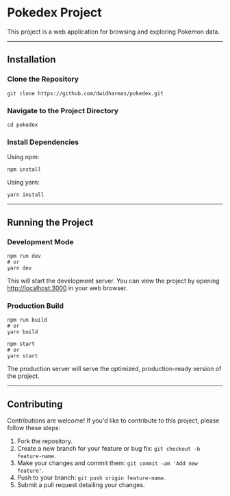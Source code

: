 # Pokedex Project

This project is a web application for browsing and exploring Pokemon data.

---

## Installation

### Clone the Repository

```
git clone https://github.com/dwidharmas/pokedex.git
```

### Navigate to the Project Directory

```
cd pokedex
```

### Install Dependencies

Using npm:

```
npm install
```

Using yarn:

```
yarn install
```

---

## Running the Project

### Development Mode

```
npm run dev
# or
yarn dev
```

This will start the development server. You can view the project by opening [http://localhost:3000](http://localhost:3000) in your web browser.

### Production Build

```
npm run build
# or
yarn build
```

```
npm start
# or
yarn start
```

The production server will serve the optimized, production-ready version of the project.

---

## Contributing

Contributions are welcome! If you'd like to contribute to this project, please follow these steps:

1. Fork the repository.
2. Create a new branch for your feature or bug fix: `git checkout -b feature-name`.
3. Make your changes and commit them: `git commit -am 'Add new feature'`.
4. Push to your branch: `git push origin feature-name`.
5. Submit a pull request detailing your changes.

